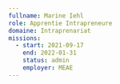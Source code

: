 ```yaml
---
fullname: Marine Iehl
role: Apprentie Intrapreneure
domaine: Intraprenariat
missions:
  - start: 2021-09-17
    end: 2022-01-31
    status: admin
    employer: MEAE
---
```



